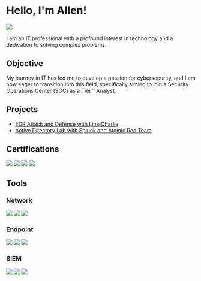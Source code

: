 # Hello, I'm Allen!
<a href="https://www.linkedin.com/in/allen-thomas-02077b180/"><img src="https://img.shields.io/badge/-LinkedIn-0072b1?&style=for-the-badge&logo=linkedin&logoColor=white" /></a>

I am an IT professional with a profound interest in technology and a dedication to solving complex problems.

## Objective

My journey in IT has led me to develop a passion for cybersecurity, and I am now eager to transition into this field, specifically aiming to join a Security Operations Center (SOC) as a Tier 1 Analyst.

## Projects
- <a href="https://github.com/athomas93/EDR-Home-Lab-Attack-and-Defense/tree/main">EDR Attack and Defense with LimaCharlie</a>
- <a href="https://github.com/athomas93/Active-Directory-Lab-with-Splunk-and-Atomic-Red-Team/tree/main">Active Directory Lab with Splunk and Atomic Red Team</a>

## Certifications
<div>
<a href="https://www.credly.com/badges/49b19524-7ac0-45bd-b1a4-b0c0b76878ef/public_url/"><img src="https://img.shields.io/badge/-Security%2B-FF0000?&style=for-the-badge&logo=CompTIA&logoColor=white" /></a>
<a href="https://www.credly.com/badges/7f1b836b-1646-4ee0-a0cb-b7f325422751/public_url/"><img src="https://img.shields.io/badge/-Network%2B-007ACC?&style=for-the-badge&logo=CompTIA&logoColor=white" /></a>
<a href="https://learn.microsoft.com/api/credentials/share/en-us/AllenThomas-1564/F26CFAA24B79E69?sharingId=DB46D4C21D69BDCB/"><img src="https://img.shields.io/badge/-AZ--900-4D4D4D?&style=for-the-badge&logo=Microsoft&logoColor=white" /></a>
<a href="https://www.credly.com/badges/c8fa1791-8ae9-4159-96f9-16d05a1c6024/public_url/"><img src="https://img.shields.io/badge/-Splunk%20Core%20Certified%20Power%20User-4D4D4D?&style=for-the-badge&logo=Splunk&logoColor=white" /></a>
</div>

## Tools

### Network
<div>
    <img src="https://img.shields.io/badge/-Wireshark-1679A7?&style=for-the-badge&logo=Wireshark&logoColor=white" />
    <img src="https://img.shields.io/badge/-Suricata-EF3B2D?&style=for-the-badge&logo=Suricata&logoColor=white" />
    <img src="https://img.shields.io/badge/-Zeek-777BB4?&style=for-the-badge&logo=Zeek&logoColor=white" />
</div>

### Endpoint
<div>
    <img src="https://img.shields.io/badge/-Microsoft_Defender_for_Endpoint-00A4EF?&style=for-the-badge&logo=Microsoft&logoColor=white" />
    <img src="https://img.shields.io/badge/-Velociraptor-4B275F?&style=for-the-badge&logo=Velociraptor&logoColor=white" />
    <img src="https://img.shields.io/badge/-LimaCharlie-008080?&style=for-the-badge&logo=data:image/png;base64,iVBORw0KGgoAAAANSUhEUgAAACAAAAAgCAYAAABzenr0AAABHklEQVR42u2XQU7DMBCFP4RRhWRREH0FGWVmLkJDfgKo9hXyCS6SwKgyEEABIRpFsH0qHDVzaJh17+93O8bEynIoybnAUK1TqAGq2IXG+FvSDE/xzglNwZ4l/4zTtCbHcGP4hAVsA7MZ1QU7EGUZZb4xDLJ4rPRrh37QxxPbAF3waK94HfnqCAcObrMx7gN5BBFtaZouMJikNG2/A6xaNx0P+Y/3mOF22KnUdXZpe+GHbO5i5x75uHjjIV69yKYHIdC3rzCf1rGZVP9QxnnB6sb+fLypmZYUCMa3Ajl1nDP+R7Dlw9D5XaEcvEbbM7jaU6zM0XLpDDyNia6LDN6eMdcxBbwzDaeF57+XC/GmnZf07x4naPbNsTVbcBe8GG2MoquuPfr0Xn/Icd3dKw69sDcPz+bjTLzqAItSzQQAAAABJRU5ErkJggg==&logoColor=white" />

</div>

### SIEM
<div>
    <img src="https://img.shields.io/badge/-Microsoft_Sentinel-0078D4?&style=for-the-badge&logo=Microsoft&logoColor=white" />
    <img src="https://img.shields.io/badge/-Splunk-000000?&style=for-the-badge&logo=Splunk&logoColor=white" />
    <img src="https://img.shields.io/badge/-Elastic-005571?&style=for-the-badge&logo=Elastic&logoColor=white" />
</div>

<!--## Skills and Badges-->
<!--a href="https://tryhackme.com/p/ath0m93"> ##TryHackMe Profile </a> -->
